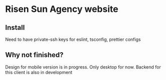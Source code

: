 # Risen Sun Agency website

## Install
Need to have private-ssh keys for eslint, tsconfig, prettier configs

## Why not finished?
Design for mobile version is in progress. Only desktop for now. Backend for this client is also in development